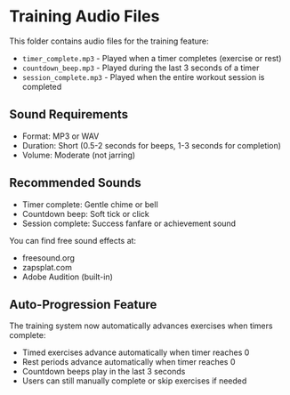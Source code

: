 # Training Audio Files

This folder contains audio files for the training feature:

- `timer_complete.mp3` - Played when a timer completes (exercise or rest)
- `countdown_beep.mp3` - Played during the last 3 seconds of a timer
- `session_complete.mp3` - Played when the entire workout session is completed

## Sound Requirements

- Format: MP3 or WAV
- Duration: Short (0.5-2 seconds for beeps, 1-3 seconds for completion)
- Volume: Moderate (not jarring)

## Recommended Sounds

- Timer complete: Gentle chime or bell
- Countdown beep: Soft tick or click
- Session complete: Success fanfare or achievement sound

You can find free sound effects at:

- freesound.org
- zapsplat.com
- Adobe Audition (built-in)

## Auto-Progression Feature

The training system now automatically advances exercises when timers complete:

- Timed exercises advance automatically when timer reaches 0
- Rest periods advance automatically when timer reaches 0
- Countdown beeps play in the last 3 seconds
- Users can still manually complete or skip exercises if needed
